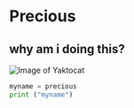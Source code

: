 # Precious
## why am i doing this?

![Image of Yaktocat](https://octodex.github.com/images/yaktocat.png)

```python
myname = precious
print ("myname")
```
